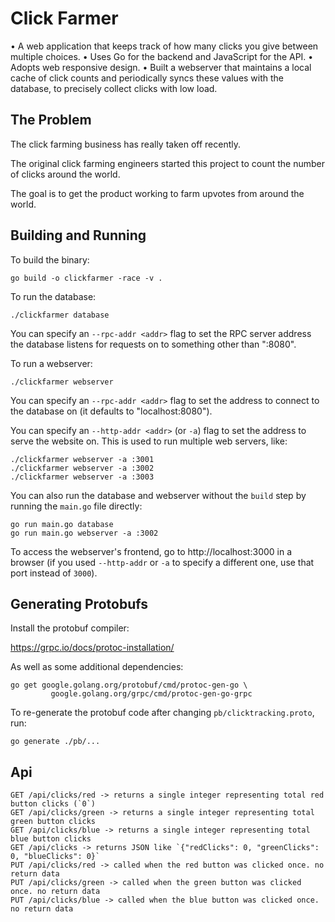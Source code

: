 # Click Farmer

•	A web application that keeps track of how many clicks you give between multiple choices. 
•      Uses Go for the backend and JavaScript for the API.
•      Adopts web responsive design.
•	Built a webserver that maintains a local cache of click counts and periodically syncs these values with the database, to precisely collect clicks with low load.

## The Problem

The click farming business has really taken off recently.

The original click farming engineers started this project to count the number of
clicks around the world.

The goal is to get the product working to farm upvotes from around the world.


## Building and Running

To build the binary:
```
go build -o clickfarmer -race -v .
```

To run the database:
```
./clickfarmer database
```
You can specify an `--rpc-addr <addr>` flag to set the RPC server address the
database listens for requests on to something other than ":8080".

To run a webserver:
```
./clickfarmer webserver
```
You can specify an `--rpc-addr <addr>` flag to set the address to connect to
the database on (it defaults to "localhost:8080").

You can specify an `--http-addr <addr>` (or `-a`) flag to set the address to
serve the website on. This is used to run multiple web servers, like:

```
./clickfarmer webserver -a :3001
./clickfarmer webserver -a :3002
./clickfarmer webserver -a :3003
```

You can also run the database and webserver without the `build` step
by running the `main.go` file directly:

```
go run main.go database
go run main.go webserver -a :3002
```

To access the webserver's frontend, go to http://localhost:3000 in a browser (if
you used `--http-addr` or `-a` to specify a different one, use that port
instead of `3000`).

## Generating Protobufs

Install the protobuf compiler:

https://grpc.io/docs/protoc-installation/

As well as some additional dependencies:

```
go get google.golang.org/protobuf/cmd/protoc-gen-go \
         google.golang.org/grpc/cmd/protoc-gen-go-grpc
```

To re-generate the protobuf code after changing `pb/clicktracking.proto`, run:
```
go generate ./pb/...
```

## Api

```
GET /api/clicks/red -> returns a single integer representing total red button clicks (`0`)
GET /api/clicks/green -> returns a single integer representing total green button clicks
GET /api/clicks/blue -> returns a single integer representing total blue button clicks
GET /api/clicks -> returns JSON like `{"redClicks": 0, "greenClicks": 0, "blueClicks": 0}`
PUT /api/clicks/red -> called when the red button was clicked once. no return data
PUT /api/clicks/green -> called when the green button was clicked once. no return data
PUT /api/clicks/blue -> called when the blue button was clicked once. no return data
```


